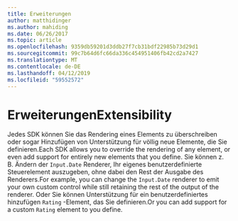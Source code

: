 ```yaml
---
title: Erweiterungen
author: matthidinger
ms.author: mahiding
ms.date: 06/26/2017
ms.topic: article
ms.openlocfilehash: 9359db59201d3ddb27f7cb31bdf22985b73d29d1
ms.sourcegitcommit: 99c7b64d6fc66da336c454951406fb42cd2a7427
ms.translationtype: MT
ms.contentlocale: de-DE
ms.lasthandoff: 04/12/2019
ms.locfileid: "59552572"
---
```

# <a name="extensibility"></a><span data-ttu-id="ec772-102">Erweiterungen</span><span class="sxs-lookup"><span data-stu-id="ec772-102">Extensibility</span></span>

<span data-ttu-id="ec772-103">Jedes SDK können Sie das Rendering eines Elements zu überschreiben oder sogar Hinzufügen von Unterstützung für völlig neue Elemente, die Sie definieren.</span><span class="sxs-lookup"><span data-stu-id="ec772-103">Each SDK allows you to override the rendering of any element, or even add support for entirely new elements that you define.</span></span>  <span data-ttu-id="ec772-104">Sie können z. B. Ändern der `Input.Date` Renderer, Ihr eigenes benutzerdefinierte Steuerelement auszugeben, ohne dabei den Rest der Ausgabe des Renderers.</span><span class="sxs-lookup"><span data-stu-id="ec772-104">For example, you can change the `Input.Date` renderer to emit your own custom control while still retaining the rest of the output of the renderer.</span></span> <span data-ttu-id="ec772-105">Oder Sie können Unterstützung für ein benutzerdefiniertes hinzufügen `Rating` -Element, das Sie definieren.</span><span class="sxs-lookup"><span data-stu-id="ec772-105">Or you can add support for a custom `Rating` element to you define.</span></span>